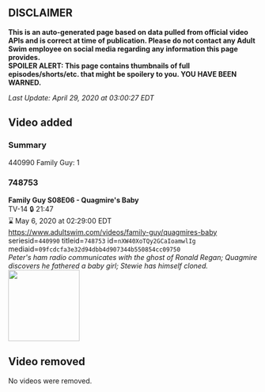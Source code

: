 ## DISCLAIMER
**This is an auto-generated page based on data pulled from official video APIs and is correct at time of publication. Please do not contact any Adult Swim employee on social media regarding any information this page provides.**  
**SPOILER ALERT: This page contains thumbnails of full episodes/shorts/etc. that might be spoilery to you. YOU HAVE BEEN WARNED.**  

_Last Update: April 29, 2020 at 03:00:27 EDT_
## Video added
### Summary
440990 Family Guy: 1  
### 748753
**Family Guy S08E06 - Quagmire's Baby**  
TV-14 🔒 21:47  
⌛ May 6, 2020 at 02:29:00 EDT  
https://www.adultswim.com/videos/family-guy/quagmires-baby  
seriesid=`440990` titleid=`748753` id=`nXW40XoTQy2GCaIoamwlIg` mediaid=`09fcdcfa3e32d94dbb4d907344b550854cc09750`  
_Peter's ham radio communicates with the ghost of Ronald Regan; Quagmire discovers he fathered a baby girl; Stewie has himself cloned._  
<a href="https://i.cdn.turner.com/adultswim/big/image-upload/thumbnails/thumb-2_image-153270604804710.jpg"><img src="https://i.cdn.turner.com/adultswim/big/image-upload/thumbnails/thumb-2_image-153270604804710.jpg" height="144px" /></a>
## Video removed
No videos were removed.  
